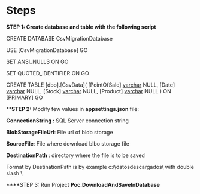 # Steps 

**STEP 1: Create database and table with the following script**

CREATE DATABASE CsvMigrationDatabase

USE [CsvMigrationDatabase]
GO

SET ANSI_NULLS ON
GO

SET QUOTED_IDENTIFIER ON
GO

CREATE TABLE [dbo].[CsvData](
	[PointOfSale] [varchar](150) NULL,
	[Date] [varchar](150) NULL,
	[Stock] [varchar](500) NULL,
	[Product] [varchar](500) NULL
) ON [PRIMARY]
GO

****STEP 2:** Modify few values in **appsettings.json** file:

**ConnectionString :** SQL Server connection string

**BlobStorageFileUrl**: File url of blob storage

**SourceFile**: File where download blbo storage file

**DestinationPath** : directory where the file is to be saved

Format by  DestinationPath is by example c:\\\\datosdescargados\\ with double slash \\

****STEP 3: Run Project **Poc.DownloadAndSaveInDatabase**
